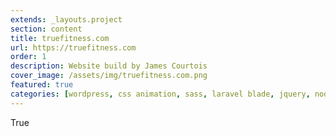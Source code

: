 ```yaml
---
extends: _layouts.project
section: content
title: truefitness.com
url: https://truefitness.com
order: 1
description: Website build by James Courtois
cover_image: /assets/img/truefitness.com.png
featured: true
categories: [wordpress, css animation, sass, laravel blade, jquery, nodejs, composer]
---
```


True